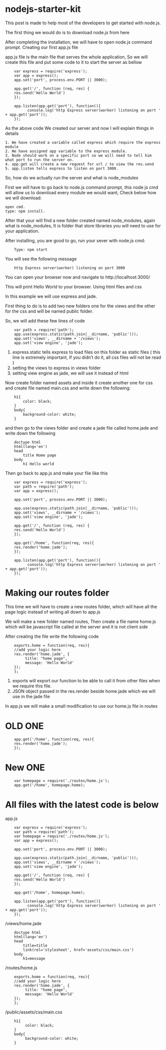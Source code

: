 # nodejs-starter-kit

This post is made to help most of the developers to get started with node.js.

The first thing we would do is to download node.js from here

After completing the installation, we will have to open node.js command prompt.
Creating our first app.js file

app.js file is the main file that serves the whole application, So we will create this file and put some code to it to start the server as bellow

		var express = require('express');
		var app = express();
		app.set('port', process.env.PORT || 3000);

		app.get('/', function (req, res) {
  		res.send('Hello World')
		});

		app.listen(app.get('port'), function(){    
    		  console.log('http Express server(worker) listening on port ' + app.get('port'));
		});

As the above code We created our server and now I will explain things in details

    1. We have created a variable called express which require the express module
    2. We have assigned app variable to the express module.
    3. Node should work on a specific port so we will need to tell him what port to run the server on.
    4. app.get will create a new request for url / to view the res.send
    5. app.listen tells express to listen on port 3000.

So, how do we actually run the server and what is node_modules

First we will have to go back to node.js command prompt, this node js cmd will allow us to download every module we would want, Check below how we will download:

    open cmd.
    type: npm install.

After that your will find a new folder created named node_modules, again what is node_modules, It is folder that store libraries you will need to use for your application.

After installing, you are good to go, run your sever with node.js cmd:

		Type: npm start

You will see the following message

		http Express server(worker) listening on port 3000

You can open your browser now and navigate to http://localhost:3000/

This will print Hello World to your browser.
Using html files and css

In this example we will use express and jade.

First thing to do is to add two new folders one for the views and the other for the css and will be named public folder.

So, we will add these few lines of code

		var path = require('path');
		app.use(express.static(path.join(__dirname, 'public')));
		app.set('views', __dirname + '/views');
		app.set('view engine', 'jade');

1. express.static tells express to load files on this folder as static files ( this line is extremely important, If you didn’t do it, all css files will not be read )
2. setting the views to express in views folder
3. setting view engine as jade, we will use it instead of html

Now create folder named assets and inside it create another one for css and create file named main.css and write down the following:

		h1{
			color: black;
		}
		body{
			background-color: white;
		}

and then go to the views folder and create a jade file called home.jade and write down the following

		doctype html
		html(lang='en')
  		head
    		title Home page
  		body
    		h1 Hello world

Then go back to app.js and make your file like this

		var express = require('express');
		var path = require('path');
		var app = express();

		app.set('port', process.env.PORT || 3000);
		
		app.use(express.static(path.join(__dirname, 'public')));
		app.set('views', __dirname + '/views');
		app.set('view engine', 'jade');
		
		app.get('/', function (req, res) {
  		res.send('Hello World')
		});

		app.get('/home', function(req, res){
  		res.render('home.jade');
		});

		app.listen(app.get('port'), function(){    
		      console.log('http Express server(worker) listening on port ' + app.get('port'));
		});

# Making our routes folder

This time we will have to create a new routes folder, which will have all the page logic instead of writing all down to app.js

We will make a new folder named routes, Then create a file name home.js which will be javascript file called at the server and it is not client side

After creating the file write the following code

		exports.home = function(req, res){
		//add your logic here
 		res.render('home.jade', {
		     title: "home page",
		     message: 'Hello World'
 		});
		};

1. exports will export our function to be able to call it from other files when we require this file.
2. JSON object passed in the res.render beside home.jade which we will use in the jade file

In app.js we will make a small modification to use our home.js file in routes

# OLD ONE

		app.get('/home', function(req, res){
  		res.render('home.jade');
		});

# New ONE

		var homepage = require('./routes/home.js');
		app.get('/home', homepage.home);

# All files with the latest code is below

app.js

		var express = require('express');
		var path = require('path');
		var homepage = require('./routes/home.js');
		var app = express();

		app.set('port', process.env.PORT || 3000);

		app.use(express.static(path.join(__dirname, 'public')));
		app.set('views', __dirname + '/views');
		app.set('view engine', 'jade');

		app.get('/', function (req, res) {
  		res.send('Hello World')
		});

		app.get('/home', homepage.home);

		app.listen(app.get('port'), function(){    
    		  console.log('http Express server(worker) listening on port ' + app.get('port'));
		});

/views/home.jade

		doctype html
		html(lang='en')
  		head
    		title=title
    		link(rel='stylesheet', href='assets/css/main.css')
  		body
    		h1=message
		
/routes/home.js

		exports.home = function(req, res){
		//add your logic here
 		res.render('home.jade', {
		     title: "home page",
		     message: 'Hello World'
 		});
		};
	
/public/assets/css/main.css

		h1{
		     color: black;
		}
		body{
		     background-color: white;
		}
